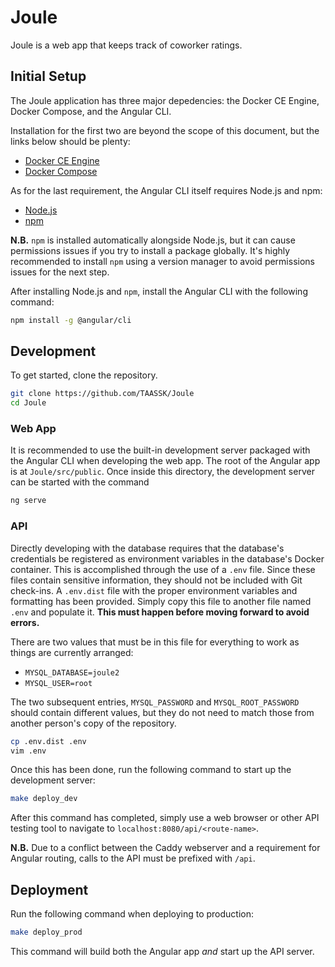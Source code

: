 # Joule

Joule is a web app that keeps track of coworker ratings.

## Initial Setup

The Joule application has three major depedencies: the Docker CE Engine, Docker Compose, and the Angular CLI.

Installation for the first two are beyond the scope of this document, but the links below should be plenty:

* [Docker CE Engine](https://docs.docker.com/engine/installation/)
* [Docker Compose](https://docs.docker.com/compose/install/)

As for the last requirement, the Angular CLI itself requires Node.js and npm:

* [Node.js](https://nodejs.org/en/download/package-manager/)
* [npm](https://docs.npmjs.com/getting-started/installing-node#using-a-version-manager-to-install-nodejs-and-npm)

**N.B.** `npm` is installed automatically alongside Node.js, but it can cause permissions issues if you try to install a package globally. It's highly recommended to install `npm` using a version manager to avoid permissions issues for the next step.

After installing Node.js and `npm`, install the Angular CLI with the following command:

```bash
npm install -g @angular/cli
```

## Development

To get started, clone the repository.

```bash
git clone https://github.com/TAASSK/Joule
cd Joule
```

### Web App

It is recommended to use the built-in development server packaged with the Angular CLI when developing the web app. The root of the Angular app is at `Joule/src/public`. Once inside this directory, the development server can be started with the command 

```bash
ng serve
```

### API

Directly developing with the database requires that the database's credentials be registered as environment variables in the database's Docker container. This is accomplished through the use of a `.env` file. Since these files contain sensitive information, they should not be included with Git check-ins. A `.env.dist` file with the proper environment variables and formatting has been provided. Simply copy this file to another file named `.env` and populate it. **This must happen before moving forward to avoid errors.**

There are two values that must be in this file for everything to work as things are currently arranged:

* `MYSQL_DATABASE=joule2`
* `MYSQL_USER=root`

The two subsequent entries, `MYSQL_PASSWORD` and `MYSQL_ROOT_PASSWORD` should contain different values, but they do not need to match those from another person's copy of the repository.

```bash
cp .env.dist .env
vim .env
```

Once this has been done, run the following command to start up the development server:

```bash
make deploy_dev
```

After this command has completed, simply use a web browser or other API  testing tool to navigate to `localhost:8080/api/<route-name>`.

**N.B.** Due to a conflict between the Caddy webserver and a requirement for Angular routing, calls to the API must be prefixed with `/api`.


## Deployment

Run the following command when deploying to production:

```bash
make deploy_prod
```

This command will build both the Angular app _and_ start up the API server.
